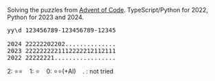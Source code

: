 Solving the puzzles from [Advent of Code](https://adventofcode.com). TypeScript/Python for 2022, Python for 2023 and 2024.

<pre>
yy\d 123456789-123456789-12345

2024 22222202202..............
2023 2222222221112222212112111
2022 22222221.................
</pre>

2: &#11088;&#11088; &nbsp;&nbsp;
1: &#11088; &nbsp;&nbsp;
0: &#11088;&#11088;(+AI) &nbsp;&nbsp;
. : not tried